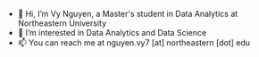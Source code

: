 - 👋 Hi, I’m Vy Nguyen, a Master's student in Data Analytics at Northeastern University
- 👀 I’m interested in Data Analytics and Data Science
- 📫 You can reach me at nguyen.vy7 [at] northeastern [dot] edu
<!---
khanhvynguyen/khanhvynguyen is a ✨ special ✨ repository because its `README.md` (this file) appears on your GitHub profile.
You can click the Preview link to take a look at your changes.
--->
